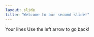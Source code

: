 ```yaml
---
layout: slide
title: "Welcome to our second slide!"
---
```

Your lines
Use the left arrow to go back!
